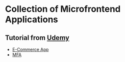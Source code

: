 # Collection of Microfrontend Applications

## Tutorial from [Udemy](https://www.udemy.com/course/microfrontend-course/)

 - [E-Commerce App](1-ecommerce/)
 - [MFA](2-mfa/)